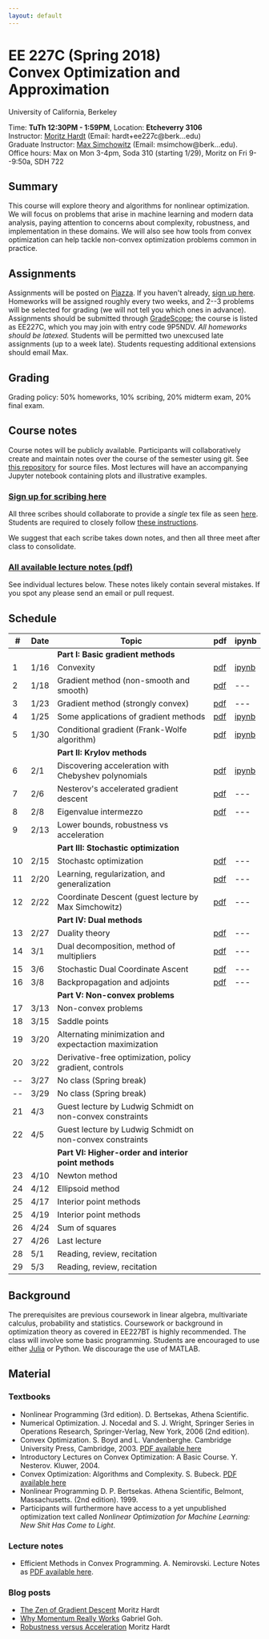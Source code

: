 ```yaml
---
layout: default
---
```


# EE 227C (Spring 2018)<br /> Convex Optimization and Approximation

University of California, Berkeley  

Time: **TuTh 12:30PM - 1:59PM**, Location: **Etcheverry 3106**  
Instructor: [Moritz Hardt](http://mrtz.org) (Email: hardt+ee227c@berk...edu)   
Graduate Instructor: [Max Simchowitz](https://people.eecs.berkeley.edu/~msimchow/index.html) (Email: msimchow@berk...edu).  
Office hours: Max on Mon 3-4pm, Soda 310 (starting 1/29), Moritz on Fri 9--9:50a, SDH 722 

## Summary

This course will explore theory and algorithms for nonlinear optimization. We
will focus on problems that arise in machine learning and modern data analysis,
paying attention to concerns about complexity, robustness, and implementation in
these domains. We will also see how tools from convex optimization can help
tackle non-convex optimization problems common in practice.

## Assignments 

Assignments will be posted on
[Piazza](https://piazza.com/berkeley/spring2018/ee227c/home). If you haven't
already, [sign up here](https://piazza.com/berkeley/spring2018/ee227c).
Homeworks will be assigned roughly every two weeks, and 2--3 problems will be selected for grading (we will not tell you which ones in advance). Assignments should be submitted through [GradeScope](https://gradescope.com); the course is listed as EE227C, which you may join with entry code 9P5NDV. *All homeworks should be latexed.* Students will be permitted two unexcused late assignments (up to a week late). Students requesting additional extensions should email Max.

## Grading

Grading policy: 50% homeworks, 10% scribing, 20% midterm exam, 20% final exam. 


## Course notes

Course notes will be publicly available. Participants will
collaboratively create and maintain notes over the course of the semester
using git. See [this
repository](https://github.com/ee227c/ee227c.github.io/tree/master/notes) for
source files. Most lectures will have an accompanying Jupyter notebook
containing plots and illustrative examples.

### [Sign up for scribing here](https://docs.google.com/spreadsheets/d/1OSW_Yznt80k40Zmf6MVRvz3wT-An0XFbNkEEWNbEjNE/edit?usp=sharing)

All three scribes should collaborate to provide a *single* tex file as seen
[here](https://github.com/ee227c/ee227c.github.io/tree/master/notes).
Students are required to closely follow [these instructions](https://github.com/ee227c/ee227c.github.io/blob/master/notes/instructions.pdf). 

We suggest that each scribe takes down notes, and then all three meet after class to consolidate. 

### [All available lecture notes (pdf)](notes/ee227c-notes.pdf)

See individual lectures below. These notes likely contain several mistakes. If
you spot any please send an email or pull request.

## Schedule


| # | Date  | Topic  | pdf | ipynb  |
|-|-|-|-|-|
| | | **Part I: Basic gradient methods** | | |
| 1 | 1/16 | Convexity  | [pdf](notes/ee227c-lecture1.pdf) | [ipynb](http://nbviewer.jupyter.org/urls/ee227c.github.io/notes/lecture1.ipynb)
| 2 | 1/18 | Gradient method (non-smooth and smooth) | [pdf](notes/ee227c-lecture2.pdf)  | ---  |
| 3 | 1/23 | Gradient method (strongly convex) | [pdf](notes/ee227c-lecture3.pdf)  | --- |
| 4 | 1/25 | Some applications of gradient methods | [pdf](notes/ee227c-lecture4.pdf)  | [ipynb](code/lecture4.html)  |
| 5 | 1/30 | Conditional gradient (Frank-Wolfe algorithm) | [pdf](notes/ee227c-lecture5.pdf)  | [ipynb](code/lecture5.html)  |
| | | **Part II: Krylov methods** | | |
| 6 | 2/1 |  Discovering acceleration with Chebyshev polynomials | [pdf](notes/ee227c-lecture6.pdf)  | [ipynb](code/lecture6.html)  |
| 7 | 2/6 | Nesterov's accelerated gradient descent  | [pdf](notes/ee227c-lecture7.pdf)  | ---  |
| 8 | 2/8 | Eigenvalue intermezzo | [pdf](notes/ee227c-lecture8.pdf)  | ---  |
| 9 | 2/13 | Lower bounds, robustness vs acceleration |   |   |
| | | **Part III: Stochastic optimization** | | |
| 10 | 2/15 | Stochastc optimization | [pdf](notes/ee227c-lecture10.pdf)  | ---  |
| 11 | 2/20 | Learning, regularization, and generalization | [pdf](notes/ee227c-lecture11.pdf)   | ---  |
| 12 | 2/22 | Coordinate Descent (guest lecture by Max Simchowitz) | [pdf](notes/ee227c-lecture12.pdf)  | ---  |
| | | **Part IV: Dual methods** | | |
| 13 | 2/27 | Duality theory  | [pdf](notes/ee227c-lecture13.pdf) | --- |
| 14 | 3/1 | Dual decomposition, method of multipliers | [pdf](notes/ee227c-lecture14.pdf) | ---  |
| 15 | 3/6 | Stochastic Dual Coordinate Ascent | [pdf](notes/ee227c-lecture15.pdf)  | ---  |
| 16 | 3/8 | Backpropagation and adjoints | [pdf](notes/ee227c-lecture16.pdf) | --- |
| | | **Part V: Non-convex problems** | | |
| 17 | 3/13 | Non-convex problems |   |   |
| 18 | 3/15 | Saddle points |   |   |
| 19 | 3/20 | Alternating minimization and expectaction maximization |   |   |
| 20 | 3/22 | Derivative-free optimization, policy gradient, controls |   |   |
| -- | 3/27 | No class (Spring break) |   |   |
| -- | 3/29 | No class (Spring break) |   |   |
| 21 | 4/3  | Guest lecture by Ludwig Schmidt on non-convex constraints | | |
| 22 | 4/5  | Guest lecture by Ludwig Schmidt on non-convex constraints | | |
| | | **Part VI: Higher-order and interior point methods** | | |
| 23 | 4/10 | Newton method |   |   |
| 24 | 4/12 | Ellipsoid method |   |   |
| 25 | 4/17 | Interior point methods |   |   |
| 25 | 4/19 | Interior point methods |   |   |
| 26 | 4/24 | Sum of squares |   |   |
| 27 | 4/26 | Last lecture |   |   |
| 28 | 5/1 | Reading, review, recitation |   |   |
| 29 | 5/3 | Reading, review, recitation |   |   |

## Background

The prerequisites are previous coursework in linear algebra, multivariate
calculus, probability and statistics. 
Coursework or background in optimization theory as covered in
EE227BT is highly recommended.  The class will involve some basic programming.
Students are encouraged to use either [Julia](https://julialang.org) or Python.
We discourage the use of MATLAB.

## Material

### Textbooks

* Nonlinear Programming (3rd edition). D. Bertsekas, Athena Scientific.
* Numerical Optimization. J. Nocedal and S. J. Wright, Springer Series in Operations Research, Springer-Verlag, New York, 2006 (2nd edition).
* Convex Optimization. S. Boyd and L. Vandenberghe. Cambridge University Press,
Cambridge, 2003. [PDF available here](http://www.stanford.edu/~boyd/cvxbook/)
* Introductory Lectures on Convex Optimization: A Basic Course. Y. Nesterov. Kluwer, 2004.
* Convex Optimization: Algorithms and Complexity. S. Bubeck. [PDF available here](https://arxiv.org/abs/1405.4980)
* Nonlinear Programming D. P. Bertsekas. Athena Scientific, Belmont, Massachusetts. (2nd edition). 1999. 
*  Participants will furthermore have access to a yet unpublished optimization text
called *Nonlinear Optimization for Machine Learning: New Shit Has Come to
Light*.

### Lecture notes

* Efficient Methods in Convex Programming. A. Nemirovski. Lecture Notes as
[PDF available here](http://www2.isye.gatech.edu/~nemirovs/Lect_EMCO.pdf).

### Blog posts

* [The Zen of Gradient Descent](http://blog.mrtz.org/2013/09/07/the-zen-of-gradient-descent.html) Moritz Hardt
* [Why Momentum Really Works](https://distill.pub/2017/momentum/) Gabriel Goh.
* [Robustness versus Acceleration](http://blog.mrtz.org/2014/08/18/robustness-versus-acceleration.html) Moritz Hardt

